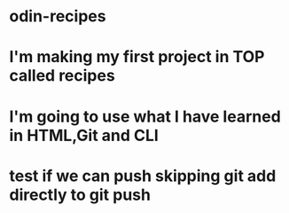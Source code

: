# odin-recipes
# I'm making my first project in TOP called recipes
# I'm going to use what I have learned in HTML,Git and CLI
# test if we can push skipping git add directly to git push